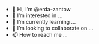- 👋 Hi, I’m @erda-zantow
- 👀 I’m interested in ...
- 🌱 I’m currently learning ...
- 💞️ I’m looking to collaborate on ...
- 📫 How to reach me ...

<!---
erda-zantow/erda-zantow is a ✨ special ✨ repository because its `README.md` (this file) appears on your GitHub profile.
You can click the Preview link to take a look at your changes.
--->
